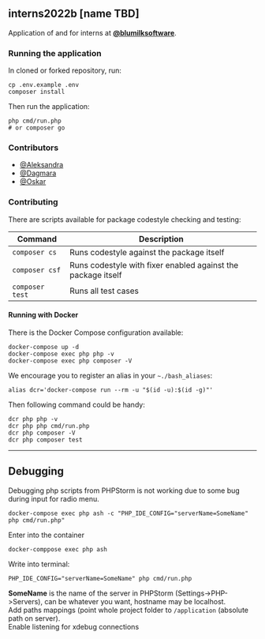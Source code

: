## interns2022b [name TBD]

Application of and for interns at **[@blumilksoftware](https://github.com/blumilksoftware)**.

### Running the application

In cloned or forked repository, run:

```shell
cp .env.example .env
composer install
```

Then run the application:

```shell
php cmd/run.php
# or composer go
```

### Contributors


- [@Aleksandra](https://github.com/AleksandraKozubal)
- [@Dagmara](https://github.com/dagmaraskulimowska)
- [@Oskar](https://github.com/Oskar-Dabrowski)


### Contributing

There are scripts available for package codestyle checking and testing:

| Command         | Description                                                  |
| --------------- | ------------------------------------------------------------ |
| `composer cs`   | Runs codestyle against the package itself                    |
| `composer csf`  | Runs codestyle with fixer enabled against the package itself |
| `composer test` | Runs all test cases                                          |

#### Running with Docker

There is the Docker Compose configuration available:

```shell
docker-compose up -d
docker-compose exec php php -v
docker-compose exec php composer -V
```

We encourage you to register an alias in your `~./bash_aliases`:

```
alias dcr='docker-compose run --rm -u "$(id -u):$(id -g)"'
```

Then following command could be handy:

```shell
dcr php php -v
dcr php php cmd/run.php
dcr php composer -V
dcr php composer test
```
---
## Debugging

Debugging php scripts from PHPStorm is not working due to some bug during input for radio menu.

```shell
docker-compose exec php ash -c "PHP_IDE_CONFIG="serverName=SomeName" php cmd/run.php"
```

Enter into the container
```
docker-comppose exec php ash
```

Write into terminal:
```shell
PHP_IDE_CONFIG="serverName=SomeName" php cmd/run.php
```

**SomeName** is the name of the server in PHPStorm (Settings->PHP->Servers), can be whatever you want, hostname may be localhost.\
Add paths mappings (point whole project folder to `/application` (absolute path on server).\
Enable listening for xdebug connections